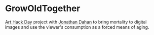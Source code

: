 GrowOldTogether
===============

[Art Hack Day](http://arthackday.net/gaffta) project with [Jonathan Dahan](https://github.com/jedahan) to bring mortality to digital images and use the viewer's consumption as a forced means of aging.
